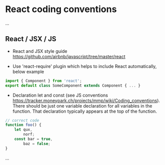 # React coding conventions
...

## React / JSX / JS

* React and JSX style guide https://github.com/airbnb/javascript/tree/master/react

* Use 'react-require' plugin which helps to include React automatically, below example
```js
import { Component } from 'react';
export default class SomeComponent extends Component { ... }
```

* Declaration let and const (see JS conventions https://tracker.moneypark.ch/projects/mmp/wiki/Coding_conventions).
There should be just one variable declaration for all variables in the function.
That declaration typically appears at the top of the function. 
```js
// correct code
function foo() {
    let qux,
        norf;
    const bar = true,
        baz = false;
}
```

...
